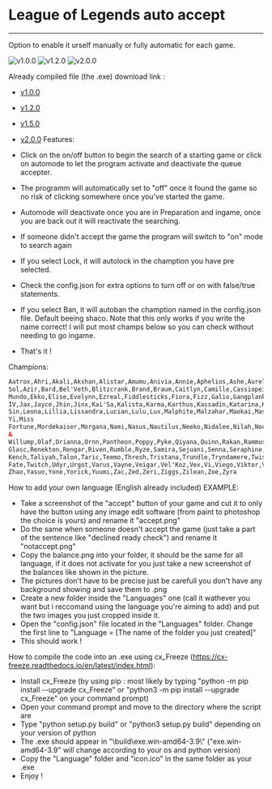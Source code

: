 # League of Legends auto accept

---

Option to enable it urself manually or fully automatic for each game.

![v1.0.0](https://user-images.githubusercontent.com/35658558/213885042-942d8d4c-211f-4a84-9f7a-476392063271.png)
![v1.2.0](https://i.imgur.com/985tpzq.png)
![v2.0.0](https://i.imgur.com/3rRVHep.png)

Already compiled file (the .exe) download link :

- [v1.0.0](https://github.com/Tom-Hartmann/Queue-accepter/releases/tag/v1.0.0)
- [v1.2.0](https://github.com/Tom-Hartmann/Queue-accepter/releases/tag/v1.2.0)
- [v1.5.0](https://github.com/Tom-Hartmann/Queue-accepter/releases/tag/v1.5.0)
- [v2.0.0](https://github.com/Tom-Hartmann/Queue-accepter/releases/tag/v2.0.0)
Features:

- Click on the on/off button to begin the search of a starting game or click on automode to let the program activate and deactivate the queue accepter.
- The programm will automatically set to "off" once it found the game so no risk of clicking somewhere once you've started the game.
- Automode will deactivate once you are in Preparation and ingame, once you are back out it will reactivate the searching.
- If someone didn't accept the game the program will switch to "on" mode to search again
- If you select Lock, it will autolock in the chamption you have pre selected.
- Check the config.json for extra options to turn off or on with false/true statements.
- If you select Ban, it will autoban the chamption named in the config.json file. Default beeing shaco. Note that this only works if you write the name correct! I will put most champs below so you can check without needing to go ingame.
- That's it !

Champions:

```html
Aatrox,Ahri,Akali,Akshan,Alistar,Amumu,Anivia,Annie,Aphelios,Ashe,Aurelion
Sol,Azir,Bard,Bel'Veth,Blitzcrank,Brand,Braum,Caitlyn,Camille,Cassiopeia,Cho'Gath,Corki,Darius,Diana,Draven,Dr.
Mundo,Ekko,Elise,Evelynn,Ezreal,Fiddlesticks,Fiora,Fizz,Galio,Gangplank,Garen,Gnar,Gragas,Graves,Gwen,Hecarim,Heimerdinger,Illaoi,Irelia,Ivern,Janna,Jarvan
IV,Jax,Jayce,Jhin,Jinx,Kai'Sa,Kalista,Karma,Karthus,Kassadin,Katarina,Kayle,Kayn,Kennen,Kha'Zix,Kindred,Kled,Kog'Maw,LeBlanc,Lee
Sin,Leona,Lillia,Lissandra,Lucian,Lulu,Lux,Malphite,Malzahar,Maokai,Master
Yi,Miss
Fortune,Mordekaiser,Morgana,Nami,Nasus,Nautilus,Neeko,Nidalee,Nilah,Nocturne,Nunu
&
Willump,Olaf,Orianna,Ornn,Pantheon,Poppy,Pyke,Qiyana,Quinn,Rakan,Rammus,Rek'Sai,Rell,Renata
Glasc,Renekton,Rengar,Riven,Rumble,Ryze,Samira,Sejuani,Senna,Seraphine,Sett,Shaco,Shen,Shyvana,Singed,Sion,Sivir,Skarner,Sona,Soraka,Swain,Sylas,Syndra,Tahm
Kench,Taliyah,Talon,Taric,Teemo,Thresh,Tristana,Trundle,Tryndamere,Twisted
Fate,Twitch,Udyr,Urgot,Varus,Vayne,Veigar,Vel'Koz,Vex,Vi,Viego,Viktor,Vladimir,Volibear,Warwick,Wukong,Xayah,Xerath,Xin
Zhao,Yasuo,Yone,Yorick,Yuumi,Zac,Zed,Zeri,Ziggs,Zilean,Zoe,Zyra
```

How to add your own language (English already included) EXAMPLE:

- Take a screenshot of the "accept" button of your game and cut it to only have the button using any image edit software (from paint to photoshop the choice is yours) and rename it "accept.png"
- Do the same when someone doesn't accept the game (just take a part of the sentence like "declined ready check") and rename it "notaccept.png"
- Copy the balance.png into your folder, it should be the same for all language, if it does not activate for you just take a new screenshot of the balances like shown in the picture.
- The pictures don't have to be precise just be carefull you don't have any background showing and save them to .png
- Create a new folder inside the "Languages" one (call it wathever you want but i reccomand using the language you're aiming to add) and put the two images you just cropped inside it.
- Open the "config.json" file located in the "Languages" folder. Change the first line to "Language = [The name of the folder you just created]"
- This should work !

How to compile the code into an .exe using cx_Freeze (https://cx-freeze.readthedocs.io/en/latest/index.html):

- Install cx_Freeze (by using pip : most likely by typing "python -m pip install --upgrade cx_Freeze" or "python3 -m pip install --upgrade cx_Freeze" on your command prompt)
- Open your command prompt and move to the directory where the script are
- Type "python setup.py build" or "python3 setup.py build" depending on your version of python
- The .exe should appear in "\build\exe.win-amd64-3.9\\" ("exe.win-amd64-3.9" will change according to your os and python version)
- Copy the "Language" folder and "icon.ico" in the same folder as your .exe
- Enjoy !
